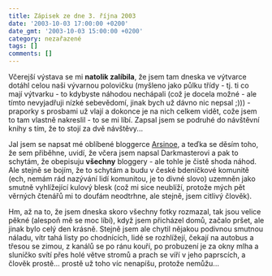 ```yaml
---
title: Zápisek ze dne 3. října 2003
date: '2003-10-03 17:00:00 +0200'
date_gmt: '2003-10-03 15:00:00 +0200'
category: nezařazené
tags: []
comments: []
---
```

<p>Včerejší výstava se mi <strong>natolik zalíbila</strong>, že jsem tam dneska ve výtvarce dotáhl celou naši vývarnou polovičku  (myšleno jako půlku třídy - tj. ti co mají výtvarku - to kdybyste náhodou nechápali (což je docela možné -  ale tímto nevyjadřuji nízké sebevědomí, jinak bych už dávno nic nepsal ;))) - praporky s prosbami už vlají  a dokonce je na nich celkem vidět, cože jsem to tam vlastně nakreslil - to se mi líbí. Zapsal jsem se podruhé  do návštěvní knihy s tím, že to stojí za dvě návštěvy...</p>
<p>Jal jsem se napsat mé oblíbené bloggerce <a href="https://www.pooh.cz/arsinoe" target="_blank">Arsinoe</a>, a teďka se děsím toho, že sem přiběhne, uvidí, že včera  jsem napsal Darkmasterovi a pak to schytám, že obepisuju <strong>všechny</strong> bloggery - ale tohle je čistě shoda náhod.  Ale stejně se bojím, že to schytám a budu v české bdeníčkové komunitě (ech, nemám rád nazývání lidí komunitou, je to  divné slovo) uzemněn jako smutně vyhlížející kulový  blesk (což mi sice neublíží, protože mých pět věrných čtenářů mi to doufám neodtrhne, ale stejně, jsem citlivý člověk).</p>
<p>Hm, až na to, že jsem dneska skoro všechny fotky rozmazal, tak jsou velice pěkné (alespoň mě se moc  líbí), když jsem přicházel domů, začalo pršet, ale jinak bylo celý den krásně. Stejně jsem ale chytil nějakou  podivnou smutnou náladu, vítr tahá listy po chodnících, lidé se rozhlížejí, čekají na autobus a třesou se zimou,  z kanálů se po ránu kouří, po probuzení je za okny mlha a sluníčko svítí přes holé větve stromů a prach  se víří v jeho paprscích, a člověk prostě... prostě už toho víc nenapíšu, protože nemůžu...</p>
